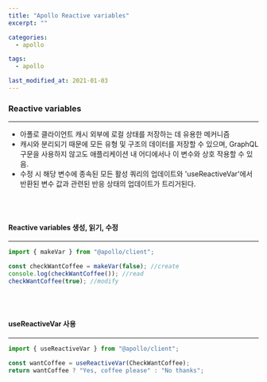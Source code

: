```yaml
---
title: "Apollo Reactive variables"
excerpt: ""

categories:
  - apollo

tags:
  - apollo

last_modified_at: 2021-01-03
---
```


### Reactive variables

---

- 아폴로 클라이언트 캐시 외부에 로컬 상태를 저장하는 데 유용한 메커니즘
- 캐시와 분리되기 때문에 모든 유형 및 구조의 데이터를 저장할 수 있으며, GraphQL 구문을 사용하지 않고도 애플리케이션 내 어디에서나 이 변수와 상호 작용할 수 있음.
- 수정 시 해당 변수에 종속된 모든 활성 쿼리의 업데이트와 'useReactiveVar'에서 반환된 변수 값과 관련된 반응 상태의 업데이트가 트리거된다.

<br><br>

#### Reactive variables 생성, 읽기, 수정

---

```typescript
import { makeVar } from "@apollo/client";

const checkWantCoffee = makeVar(false); //create
console.log(checkWantCoffee()); //read
checkWantCoffee(true); //modify
```

<br><br>

#### useReactiveVar 사용

---

```typescript
import { useReactiveVar } from "@apollo/client";

const wantCoffee = useReactiveVar(CheckWantCoffee);
return wantCoffee ? "Yes, coffee please" : "No thanks";
```
